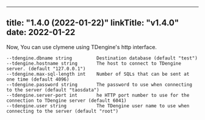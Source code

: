 
---
title: "1.4.0 (2022-01-22)"
linkTitle: "v1.4.0"
date: 2022-01-22
---

Now, You can use clymene using TDengine's http interface.

```
--tdengine.dbname string         Destination database (default "test")
--tdengine.hostname string       The host to connect to TDengine server. (default "127.0.0.1")
--tdengine.max-sql-length int    Number of SQLs that can be sent at one time (default 4096)
--tdengine.password string       The password to use when connecting to the server (default "taosdata")
--tdengine.server-port int       he HTTP port number to use for the connection to TDengine server (default 6041)
--tdengine.user string           The TDengine user name to use when connecting to the server (default "root")
```
